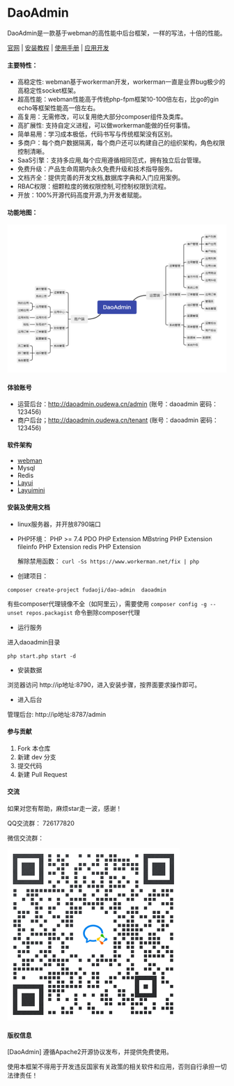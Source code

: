 # DaoAdmin

DaoAdmin是一款基于webman的高性能中后台框架，一样的写法，十倍的性能。

[官网](https://daoadmin.kuryun.com/home/index/index.html) | [安装教程](https://daoadmin.kuryun.com/home/guide/index/id/3/v/1.x.html) | [使用手册](https://daoadmin.kuryun.com/home/guide/index/id/5/v/1.x.html) | [应用开发](https://daoadmin.kuryun.com/home/guide/index/id/34/v/1.x.html)


#### 主要特性：
- 高稳定性: webman基于workerman开发，workerman一直是业界bug极少的高稳定性socket框架。
- 超高性能：webman性能高于传统php-fpm框架10-100倍左右，比go的gin echo等框架性能高一倍左右。
- 高复用：无需修改，可以复用绝大部分composer组件及类库。
- 高扩展性: 支持自定义进程，可以做workerman能做的任何事情。
- 简单易用：学习成本极低，代码书写与传统框架没有区别。
- 多商户：每个商户数据隔离，每个商户还可以构建自己的组织架构，角色权限控制清晰。
- SaaS引擎：支持多应用,每个应用遵循相同范式，拥有独立后台管理。
- 免费升级：产品生命周期内永久免费升级和技术指导服务。
- 文档齐全：提供完善的开发文档,数据库字典和入门应用案例。
- RBAC权限：细颗粒度的微权限控制,可控制权限到流程。
- 开放：100%开源代码高度开源,为开发者赋能。


#### 功能地图：  

![功能地图](DaoAdmin.png)

#### 体验账号
- 运营后台：http://daoadmin.oudewa.cn/admin  (账号：daoadmin  密码：123456)
- 商户后台；http://daoadmin.oudewa.cn/tenant  (账号：daoadmin  密码：123456)

#### 软件架构
- [webman](https://www.workerman.net/doc/webman)
- Mysql
- Redis
- [Layui](https://www.layui.com/) 
- [Layuimini](http://layuimini.99php.cn/)

#### 安装及使用文档
- linux服务器，并开放8790端口
- PHP环境：
  PHP >= 7.4
  PDO PHP Extension
  MBstring PHP Extension
  fileinfo PHP Extension
  redis PHP Extension
  
  解除禁用函数： `curl -Ss https://www.workerman.net/fix | php`

- 创建项目：
~~~shell script
composer create-project fudaoji/dao-admin  daoadmin
~~~
有些composer代理镜像不全（如阿里云），需要使用
`composer config -g --unset repos.packagist`
命令删除composer代理

- 运行服务

进入daoadmin目录
~~~shell script
php start.php start -d
~~~

- 安装数据

浏览器访问 http://ip地址:8790，进入安装步骤，按界面要求操作即可。

- 进入后台

管理后台: http://ip地址:8787/admin  

#### 参与贡献

1.  Fork 本仓库
2.  新建 dev 分支
3.  提交代码
4.  新建 Pull Request

#### 交流
如果对您有帮助，麻烦star走一波，感谢！

QQ交流群：
726177820

微信交流群：

![微信群](wx_group.png)

#### 版权信息
[DaoAdmin] 遵循Apache2开源协议发布，并提供免费使用。

使用本框架不得用于开发违反国家有关政策的相关软件和应用，否则自行承担一切法律责任！